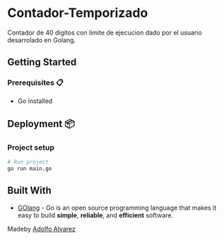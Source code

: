 # Contador-Temporizado

Contador de 40 digitos con limite de ejecucion dado por el usuario desarrolado en Golang.


## Getting Started

### Prerequisites 📋

- Go installed

## Deployment 📦

### Project setup

```bash
# Run project
go run main.go
```

## Built With

- [GOlang](https://golang.org/) - Go is an open source programming language that makes it easy to build **simple**, **reliable**, and **efficient** software.

Madeby [Adolfo Alvarez](https://github.com/alvarez98)